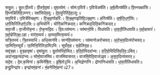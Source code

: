 

  
ससु॒त:। सु॒त:पी॒तये॑। पी॒तये॒वृषा॑। वृषा॒सोम॑:। सोम॑:प॒वित्रे॑। प॒वित्रे॑अर्षति। अ॒र्ष॒तीत्य॑र्षति॥ वि॒घ्नन्रक्षां॑सि। वि॒घ्नन्निति॑वि॒ऽघ्नन्। रक्षां॑सिदेव॒यु:। दे॒व॒युरिति॑दे॒व॒ऽयु:॥  
सप॒वित्रे॑। प॒वित्रे॑विचक्ष॒ण:। वि॒च॒क्ष॒णोहरि॑:। वि॒च॒क्ष॒णइति॑वि॒ऽच॒क्ष॒ण:। हरि॑रर्षति। अ॒र्ष॒ति॒ध॒र्ण॒सि:। ध॒र्ण॒सिरिति॑ध॒र्ण॒ऽसि:॥ अ॒भियोनिं॑। योनिं॒कनि॑क्रदत्। कनि॑क्रद॒दिति॒कनि॑क्रदत्॥  
सवा॒जी। वा॒जीरो॑च॒ना। रो॒च॒नादि॒व:। दि॒व:पव॑मान:। पव॑मानो॒वि। विधा॑वति। धा॒व॒ती॒ति॑धावति॥ र॒क्षो॒हावारं॑। र॒क्षो॒हेति॑र॒क्ष॒:ऽहा। वार॑म॒व्ययं॑। अ॒व्यय॒मित्य॒व्ययं॑॥  
सत्रि॒तस्य॑। त्रि॒तस्याधि॑। अधि॒सान॑वि। सान॑वि॒पव॑मान:। पव॑मानोअरोचयत्। अ॒रो॒च॒य॒दित्य॑रोचयत्॥ जा॒मिभि॒स्सूर्यं॑। जा॒मिभि॒रिति॑जा॒मिऽभि॑:। सूर्यं॑स॒ह। स॒हेति॑स॒ह॥  
सवृ॑त्र॒हा। वृ॒त्र॒हावृषा॑। वृषा॑सु॒त:। सु॒तोव॑रिवो॒वित्। व॒रि॒वो॒विददा॑भ्य:। व॒रि॒वो॒विदिति॑व॒रि॒व॒:ऽवित्। अदा॑भ्य॒इत्यदा॑भ्य:॥ सोमो॒वाज॑मिव। वाज॑मिवासरत्। वाज॑मि॒वेति॒वाजं॑ऽइव। अ॒स॒र॒दित्य॑सरत्॥  
सदे॒व:। दे॒व:क॒विना॑। क॒विने॑षि॒त:। इ॒षि॒तो३॒॑भि। अ॒भिद्रोणा॑नि। द्रोणा॑निधावति। धा॒व॒तीति॑धावति॥ इन्दु॒रिन्द्रा॑य। इन्द्रा॑यमं॒हना॑। मं॒हनेति॑मं॒हना॑॥27॥  
